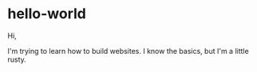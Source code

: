 # hello-world

Hi,

I'm trying to learn how to build websites. I know the basics, but I'm a little rusty. 
